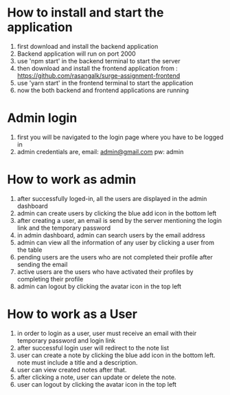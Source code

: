 # How to install and start the application

1. first download and install the backend application 
2. Backend application will run on port 2000
3. use 'npm start' in the backend terminal to start the server
4. then download and install the frontend application from : https://github.com/rasangalk/surge-assignment-frontend
5. use 'yarn start' in the frontend terminal to start the application
6. now the both backend and frontend applications are running

# Admin login
1. first you will be navigated to the login page where you have to be logged in
2. admin credentials are,
       email: admin@gmail.com
       pw: admin

# How to work as admin
1. after successfully loged-in, all the users are displayed in the admin dashboard
2. admin can create users by clicking the blue add icon in the bottom left
3. after creating a user, an email is send by the server mentioning the login link and the temporary password
4. in admin dashboard, admin can search users by the email address
5. admin can view all the information of any user by clicking a user from the table
6. pending users are the users who are not completed their profile after sending the email
7. active users are the users who have activated their profiles by completing their profile
8. admin can logout by clicking the avatar icon in the top left

# How to work as a User
1. in order to login as a user, user must receive an email with their temporary password and login link
2. after successful login user will redirect to the note list
3. user can create a note by clicking the blue add icon in the bottom left. note must include a title and a description.
4. user can view created notes after that.
5. after clicking a note, user can update or delete the note.
6. user can logout by clicking the avatar icon in the top left
